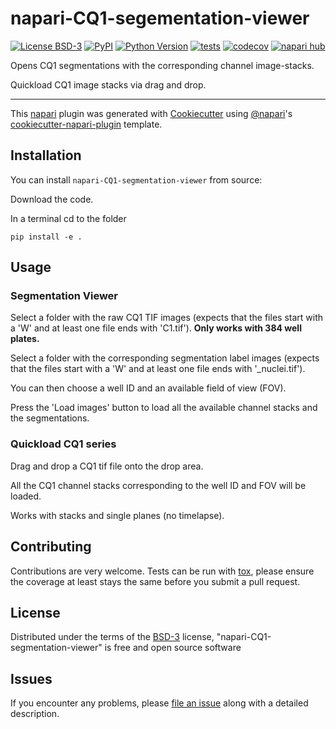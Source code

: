 # napari-CQ1-segementation-viewer

[![License BSD-3](https://img.shields.io/pypi/l/napari-CQ1-segmentation-viewer.svg?color=green)](https://github.com/loicsauteur/napari-CQ1-segmentation-viewer/raw/main/LICENSE)
[![PyPI](https://img.shields.io/pypi/v/napari-CQ1-segmentation-viewer.svg?color=green)](https://pypi.org/project/napari-CQ1-segmentation-viewer)
[![Python Version](https://img.shields.io/pypi/pyversions/napari-CQ1-segmentation-viewer.svg?color=green)](https://python.org)
[![tests](https://github.com/loicsauteur/napari-CQ1-segmentation-viewer/workflows/tests/badge.svg)](https://github.com/loicsauteur/napari-CQ1-segmentation-viewer/actions)
[![codecov](https://codecov.io/gh/loicsauteur/napari-CQ1-segmentation-viewer/branch/main/graph/badge.svg)](https://codecov.io/gh/loicsauteur/napari-CQ1-segmentation-viewer)
[![napari hub](https://img.shields.io/endpoint?url=https://api.napari-hub.org/shields/napari-CQ1-segmentation-viewer)](https://napari-hub.org/plugins/napari-CQ1-segmentation-viewer)

Opens CQ1 segmentations with the corresponding channel image-stacks.

Quickload CQ1 image stacks via drag and drop.

----------------------------------

This [napari] plugin was generated with [Cookiecutter] using [@napari]'s [cookiecutter-napari-plugin] template.

<!--
Don't miss the full getting started guide to set up your new package:
https://github.com/napari/cookiecutter-napari-plugin#getting-started

and review the napari docs for plugin developers:
https://napari.org/stable/plugins/index.html
-->

## Installation

<!--
You can install `napari-CQ1-segmentation-viewer` via [pip]:

    pip install napari-CQ1-segmentation-viewer
-->
You can install `napari-CQ1-segmentation-viewer` from source:

Download the code.

In a terminal cd to the folder

    pip install -e .

## Usage
### Segmentation Viewer
Select a folder with the raw CQ1 TIF images (expects that the files start with a 'W' 
and at least one file ends with 'C1.tif'). **Only works with 384 well plates.**

Select a folder with the corresponding segmentation label images (expects that the files start with a 'W' 
and at least one file ends with '_nuclei.tif').

You can then choose a well ID and an available field of view (FOV).

Press the 'Load images' button to load all the available channel stacks and the segmentations.

### Quickload CQ1 series
Drag and drop a CQ1 tif file onto the drop area.

All the CQ1 channel stacks corresponding to the well ID and FOV will be loaded.

Works with stacks and single planes (no timelapse).



## Contributing

Contributions are very welcome. Tests can be run with [tox], please ensure
the coverage at least stays the same before you submit a pull request.

## License

Distributed under the terms of the [BSD-3] license,
"napari-CQ1-segmentation-viewer" is free and open source software

## Issues

If you encounter any problems, please [file an issue] along with a detailed description.

[file an issue]: https://github.com/loicsauteur/napari-CQ1-segmentation-viewer/issues
[napari]: https://github.com/napari/napari
[Cookiecutter]: https://github.com/audreyr/cookiecutter
[@napari]: https://github.com/napari
[MIT]: http://opensource.org/licenses/MIT
[BSD-3]: http://opensource.org/licenses/BSD-3-Clause
[GNU GPL v3.0]: http://www.gnu.org/licenses/gpl-3.0.txt
[GNU LGPL v3.0]: http://www.gnu.org/licenses/lgpl-3.0.txt
[Apache Software License 2.0]: http://www.apache.org/licenses/LICENSE-2.0
[Mozilla Public License 2.0]: https://www.mozilla.org/media/MPL/2.0/index.txt
[cookiecutter-napari-plugin]: https://github.com/napari/cookiecutter-napari-plugin

[napari]: https://github.com/napari/napari
[tox]: https://tox.readthedocs.io/en/latest/
[pip]: https://pypi.org/project/pip/
[PyPI]: https://pypi.org/
